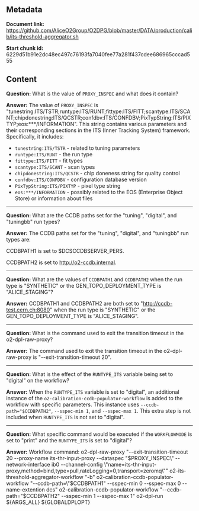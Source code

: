 ## Metadata

**Document link:** https://github.com/AliceO2Group/O2DPG/blob/master/DATA/production/calib/its-threshold-aggregator.sh

**Start chunk id:** 6229d51b91e2dc48ec497c76193fa7040fee77a281f437cdee686965cccad555

## Content

**Question:** What is the value of `PROXY_INSPEC` and what does it contain?

**Answer:** The value of `PROXY_INSPEC` is "tunestring:ITS/TSTR;runtype:ITS/RUNT;fittype:ITS/FITT;scantype:ITS/SCANT;chipdonestring:ITS/QCSTR;confdbv:ITS/CONFDBV;PixTypString:ITS/PIXTYP;eos:***/INFORMATION". This string contains various parameters and their corresponding sections in the ITS (Inner Tracking System) framework. Specifically, it includes:

- `tunestring:ITS/TSTR` - related to tuning parameters
- `runtype:ITS/RUNT` - the run type
- `fittype:ITS/FITT` - fit types
- `scantype:ITS/SCANT` - scan types
- `chipdonestring:ITS/QCSTR` - chip doneness string for quality control
- `confdbv:ITS/CONFDBV` - configuration database version
- `PixTypString:ITS/PIXTYP` - pixel type string
- `eos:***/INFORMATION` - possibly related to the EOS (Enterprise Object Store) or information about files

---

**Question:** What are the CCDB paths set for the "tuning", "digital", and "tuningbb" run types?

**Answer:** The CCDB paths set for the "tuning", "digital", and "tuningbb" run types are:

CCDBPATH1 is set to $DCSCCDBSERVER_PERS.

CCDBPATH2 is set to http://o2-ccdb.internal.

---

**Question:** What are the values of `CCDBPATH1` and `CCDBPATH2` when the run type is "SYNTHETIC" or the GEN_TOPO_DEPLOYMENT_TYPE is "ALICE_STAGING"?

**Answer:** CCDBPATH1 and CCDBPATH2 are both set to "http://ccdb-test.cern.ch:8080" when the run type is "SYNTHETIC" or the GEN_TOPO_DEPLOYMENT_TYPE is "ALICE_STAGING".

---

**Question:** What is the command used to exit the transition timeout in the o2-dpl-raw-proxy?

**Answer:** The command used to exit the transition timeout in the o2-dpl-raw-proxy is "--exit-transition-timeout 20".

---

**Question:** What is the effect of the `RUNTYPE_ITS` variable being set to "digital" on the workflow?

**Answer:** When the `RUNTYPE_ITS` variable is set to "digital", an additional instance of the `o2-calibration-ccdb-populator-workflow` is added to the workflow with specific parameters. This instance uses `--ccdb-path="$CCDBPATH2"`, `--sspec-min 1`, and `--sspec-max 1`. This extra step is not included when `RUNTYPE_ITS` is not set to "digital".

---

**Question:** What specific command would be executed if the `WORKFLOWMODE` is set to "print" and the `RUNTYPE_ITS` is set to "digital"?

**Answer:** Workflow command:
o2-dpl-raw-proxy "--exit-transition-timeout 20 --proxy-name its-thr-input-proxy --dataspec \"$PROXY_INSPEC\" --network-interface ib0 --channel-config \"name=its-thr-input-proxy,method=bind,type=pull,rateLogging=0,transport=zeromq\""
o2-its-threshold-aggregator-workflow "-b"
o2-calibration-ccdb-populator-workflow "--ccdb-path=\"$CCDBPATH1\" --sspec-min 0 --sspec-max 0 --name-extention dcs"
o2-calibration-ccdb-populator-workflow "--ccdb-path=\"$CCDBPATH2\" --sspec-min 1 --sspec-max 1"
o2-dpl-run ${ARGS_ALL} ${GLOBALDPLOPT}
